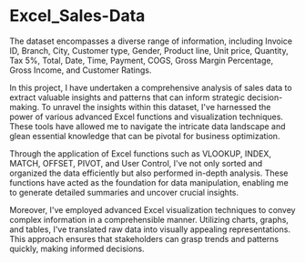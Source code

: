 # Excel_Sales-Data
 The dataset encompasses a diverse range of information, including Invoice ID, Branch, City, Customer type, Gender, Product line, Unit price, Quantity, Tax 5%, Total, Date, Time, Payment, COGS, Gross Margin Percentage, Gross Income, and Customer Ratings.

In this project, I have undertaken a comprehensive analysis of sales data to extract valuable insights and patterns that can inform strategic decision-making. To unravel the insights within this dataset, I've harnessed the power of various advanced Excel functions and visualization techniques. These tools have allowed me to navigate the intricate data landscape and glean essential knowledge that can be pivotal for business optimization.

Through the application of Excel functions such as VLOOKUP, INDEX, MATCH, OFFSET, PIVOT, and User Control, I've not only sorted and organized the data efficiently but also performed in-depth analysis. These functions have acted as the foundation for data manipulation, enabling me to generate detailed summaries and uncover crucial insights.

Moreover, I've employed advanced Excel visualization techniques to convey complex information in a comprehensible manner. Utilizing charts, graphs, and tables, I've translated raw data into visually appealing representations. This approach ensures that stakeholders can grasp trends and patterns quickly, making informed decisions.
